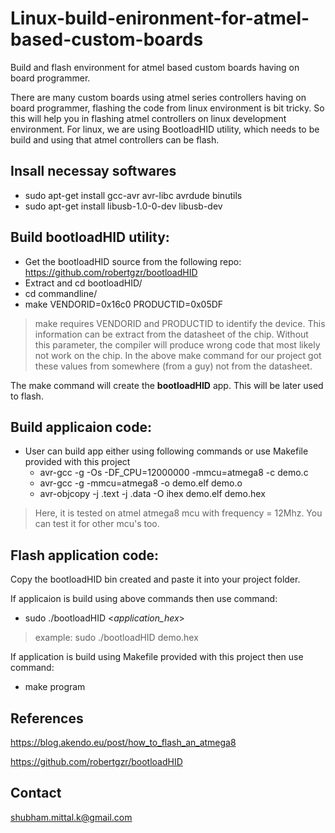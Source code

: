 # Linux-build-enironment-for-atmel-based-custom-boards
Build and flash environment for atmel based custom boards having on board programmer.

There are many custom boards using atmel series controllers having on board programmer, flashing the code from linux environment is bit tricky. So this will help you in flashing atmel controllers on linux development environment.
For linux, we are using BootloadHID utility, which needs to be build and using that atmel controllers can be flash.

## Insall necessay softwares
- sudo apt-get install gcc-avr avr-libc avrdude binutils 
- sudo apt-get install libusb-1.0-0-dev libusb-dev

## Build bootloadHID utility:
- Get the bootloadHID source from the following repo: https://github.com/robertgzr/bootloadHID
- Extract and cd bootloadHID/
- cd commandline/
- make VENDORID=0x16c0 PRODUCTID=0x05DF

> make requires VENDORID and PRODUCTID to identify the device. This information can be extract from the datasheet of the chip. Without this parameter, the compiler will produce wrong code that most likely not work on the chip. 
> In the above make command for our project got these values from somewhere (from a guy) not from the datasheet.

The make command will create the **bootloadHID** app. This will be later used to flash.

## Build applicaion code:
- User can build app either using following commands or use Makefile provided with this project
	- avr-gcc -g -Os -DF_CPU=12000000 -mmcu=atmega8 -c demo.c
	- avr-gcc -g -mmcu=atmega8 -o demo.elf demo.o
	- avr-objcopy -j .text -j .data -O ihex demo.elf demo.hex

> Here, it is tested on atmel atmega8 mcu with frequency = 12Mhz. You can test it for other mcu's too.

## Flash application code:
Copy the bootloadHID bin created and paste it into your project folder.
	
If applicaion is build using above commands then use command:
- sudo ./bootloadHID <*application_hex*>
> example: sudo ./bootloadHID demo.hex 

If application is build using Makefile provided with this project then use command:
- make program

## References
https://blog.akendo.eu/post/how_to_flash_an_atmega8

https://github.com/robertgzr/bootloadHID

## Contact
shubham.mittal.k@gmail.com

